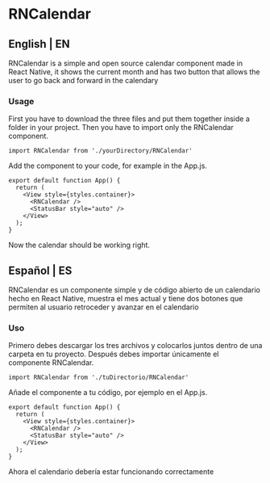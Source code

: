 # RNCalendar
## English | EN
RNCalendar is a simple and open source calendar component made in React Native, it shows the current month and has two button that allows the user to go back and forward in the calendary
### Usage
First you have to download the three files and put them together inside a folder in your project.
Then you have to import only the RNCalendar component.
```
import RNCalendar from './yourDirectory/RNCalendar'
```
Add the component to your code, for example in the App.js.
```
export default function App() {
  return (
    <View style={styles.container}>
      <RNCalendar />
      <StatusBar style="auto" />
    </View>
  );
}
```
Now the calendar should be working right.

## Español | ES
RNCalendar es un componente simple y de código abierto de un calendario hecho en React Native, muestra el mes actual y tiene dos botones que permiten al usuario retroceder y avanzar en el calendario
### Uso
Primero debes descargar los tres archivos y colocarlos juntos dentro de una carpeta en tu proyecto.
Después debes importar únicamente el componente RNCalendar.
```
import RNCalendar from './tuDirectorio/RNCalendar'
```
Añade el componente a tu código, por ejemplo en el App.js.
```
export default function App() {
  return (
    <View style={styles.container}>
      <RNCalendar />
      <StatusBar style="auto" />
    </View>
  );
}
```
Ahora el calendario debería estar funcionando correctamente
